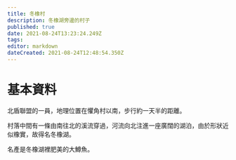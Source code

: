 ```yaml
---
title: 冬橡村
description: 冬橡湖旁邊的村子
published: true
date: 2021-08-24T13:23:24.249Z
tags: 
editor: markdown
dateCreated: 2021-08-24T12:48:54.350Z
---
```


# 基本資料
北盾聯盟的一員，地理位置在懼角村以南，步行約一天半的距離。

村落中間有一條由南往北的溪流穿過，河流向北注進一座廣闊的湖泊，由於形狀近似橡實，故得名冬橡湖。

名產是冬橡湖裡肥美的大鱒魚。